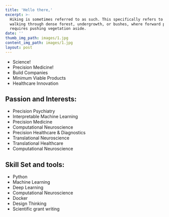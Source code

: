 ```yaml
---
title: 'Hello there,'
excerpt: >-
  Hiking is sometimes referred to as such. This specifically refers to difficult
  walking through dense forest, undergrowth, or bushes, where forward progress
  requires pushing vegetation aside.
date: ''
thumb_img_path: images/1.jpg
content_img_path: images/1.jpg
layout: post
---
```


* Science!
* Precision Medicine!
* Build Companies
* Minimum Viable Products
* Healthcare Innovation



## Passion and Interests:

* Precision Psychiatry
* Interpretable Machine Learning 
* Precision Medicine
* Computational Neuroscience
* Precision Healthcare & Diagnostics
* Translational Neuroscience
* Translational Healthcare
* Computational Neuroscience


## Skill Set and tools:
* Python
* Machine Learning
* Deep Learning
* Computational Neuroscience
* Docker
* Design Thinking
* Scientific grant writing 
